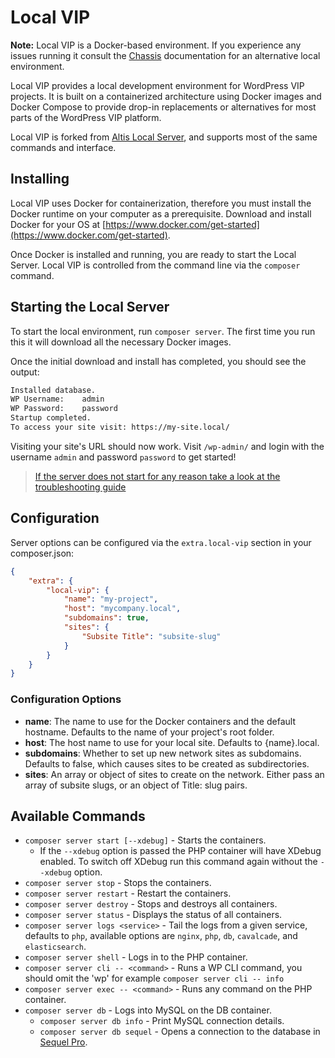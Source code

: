 # Local VIP

**Note:** Local VIP is a Docker-based environment. If you experience any issues running it consult the [Chassis](https://chassis.io) documentation for an alternative local environment.

Local VIP provides a local development environment for WordPress VIP projects. It is built on a containerized architecture using Docker images and Docker Compose to provide drop-in replacements or alternatives for most parts of the WordPress VIP platform.

Local VIP is forked from [Altis Local Server](https://www.altis-dxp.com/resources/docs/local-server/), and supports most of the same commands and interface.

## Installing

Local VIP uses Docker for containerization, therefore you must install the Docker runtime on your computer as a prerequisite. Download and install Docker for your OS at [https://www.docker.com/get-started](https://www.docker.com/get-started).

Once Docker is installed and running, you are ready to start the Local Server. Local VIP is controlled from the command line via the `composer` command.

## Starting the Local Server

To start the local environment, run `composer server`. The first time you run this it will download all the necessary Docker images.

Once the initial download and install has completed, you should see the output:

```sh
Installed database.
WP Username:	admin
WP Password:	password
Startup completed.
To access your site visit: https://my-site.local/
```

Visiting your site's URL should now work. Visit `/wp-admin/` and login with the username `admin` and password `password` to get started!

> [If the server does not start for any reason take a look at the troubleshooting guide](./troubleshooting.md)

## Configuration

Server options can be configured via the `extra.local-vip` section in your composer.json:

```json
{
	"extra": {
		"local-vip": {
			"name": "my-project",
			"host": "mycompany.local",
			"subdomains": true,
			"sites": {
				"Subsite Title": "subsite-slug"
			}
		}
	}
}
```

### Configuration Options

- **name**: The name to use for the Docker containers and the default hostname. Defaults to the name of your project's root folder.
- **host**: The host name to use for your local site. Defaults to {name}.local.
- **subdomains**: Whether to set up new network sites as subdomains. Defaults to false, which causes sites to be created as subdirectories.
- **sites**: An array or object of sites to create on the network. Either pass an array of subsite slugs, or an object of Title: slug pairs.

## Available Commands

* `composer server start [--xdebug]` - Starts the containers.
  * If the `--xdebug` option is passed the PHP container will have XDebug enabled. To switch off XDebug run this command again without the `--xdebug` option.
* `composer server stop` - Stops the containers.
* `composer server restart` - Restart the containers.
* `composer server destroy` - Stops and destroys all containers.
* `composer server status` - Displays the status of all containers.
* `composer server logs <service>` - Tail the logs from a given service, defaults to `php`, available options are `nginx`, `php`, `db`, `cavalcade`, and `elasticsearch`.
* `composer server shell` - Logs in to the PHP container.
* `composer server cli -- <command>` - Runs a WP CLI command, you should omit the 'wp' for example `composer server cli -- info`
* `composer server exec -- <command>` - Runs any command on the PHP container.
* `composer server db` - Logs into MySQL on the DB container.
  * `composer server db info` - Print MySQL connection details.
  * `composer server db sequel` - Opens a connection to the database in [Sequel Pro](https://sequelpro.com).
